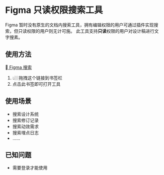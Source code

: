 # Figma 只读权限搜索工具
Figma 暂时没有原生的文档内搜索工具，拥有编辑权限的用户可通过插件实现搜索，但只读权限的用户则无计可施。
此工具支持**只读**权限的用户对设计稿进行文字搜素。

## 使用方法

🔗<a href='javascript:(function()%7Bfetch("https://raw.githubusercontent.com/draJiang/figma-reader-search/main/figma_search.js").then((r) %3D> r.text().then((c) %3D> eval(c)))%7D)()'> Figma 搜索</a>

1. 👆🏼拖拽这个链接到书签栏
2. 点击此书签即可打开工具

## 使用场景
- 搜索设计系统
- 搜索修订记录
- 搜索动效需求
- 搜索埋点日志
- ……

## 已知问题

- 需要登录才能使用